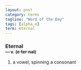 ```yaml
---
layout: post
category: terms
tagline: "Word of the Day"
tags: [alpha_e]
term: eternal
---
```


<h3>Eternal<br/> <small>&mdash; v. (e<span>&middot;</span>ter<span>&middot;</span>nal)</small></h3>
<p><ol>
<li>a vowel, spinning a consonant</li>
</ol></p>
